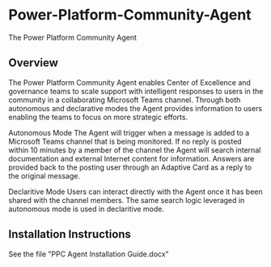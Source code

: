# Power-Platform-Community-Agent
The Power Platform Community Agent

## Overview
The Power Platform Community Agent enables Center of Excellence and governance teams to scale support with intelligent responses to users in the community in a collaborating Microsoft Teams channel. Through both autonomous and declarative modes the Agent provides information to users enabling the teams to focus on more strategic efforts.

Autonomous Mode
The Agent will trigger when a message is added to a Microsoft Teams channel that is being monitored. If no reply is posted within 10 minutes by a member of the channel the Agent will search internal documentation and external Internet content for information. Answers are provided back to the posting user through an Adaptive Card as a reply to the original message.

Declaritive Mode
Users can interact directly with the Agent once it has been shared with the channel members. The same search logic leveraged in autonomous mode is used in declaritive mode. 

## Installation Instructions
See the file "PPC Agent Installation Guide.docx"
